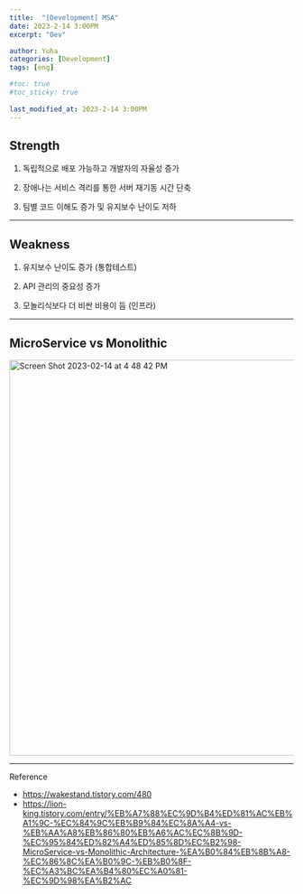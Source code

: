 ```yaml
---
title:  "[Development] MSA"
date: 2023-2-14 3:00PM
excerpt: "Dev"

author: Yuha
categories: [Development]
tags: [eng]

#toc: true
#toc_sticky: true
 
last_modified_at: 2023-2-14 3:00PM
---
```


## Strength

1. 독립적으로 배포 가능하고 개발자의 자율성 증가

2. 장애나는 서비스 격리를 통한 서버 재기동 시간 단축

3. 팀별 코드 이해도 증가 및 유지보수 난이도 저하

---

## Weakness

1. 유지보수 난이도 증가 (통합테스트)

2. API 관리의 중요성 증가

3. 모놀리식보다 더 비싼 비용이 듬 (인프라)

---

## MicroService vs Monolithic

<img width="701" alt="Screen Shot 2023-02-14 at 4 48 42 PM" src="https://user-images.githubusercontent.com/83699657/218672456-d56c6ef9-f662-47c9-a95d-8a3fce26ac71.png">


---

Reference
- <https://wakestand.tistory.com/480>
- <https://lion-king.tistory.com/entry/%EB%A7%88%EC%9D%B4%ED%81%AC%EB%A1%9C-%EC%84%9C%EB%B9%84%EC%8A%A4-vs-%EB%AA%A8%EB%86%80%EB%A6%AC%EC%8B%9D-%EC%95%84%ED%82%A4%ED%85%8D%EC%B2%98-MicroService-vs-Monolithic-Architecture-%EA%B0%84%EB%8B%A8-%EC%86%8C%EA%B0%9C-%EB%B0%8F-%EC%A3%BC%EA%B4%80%EC%A0%81-%EC%9D%98%EA%B2%AC>
